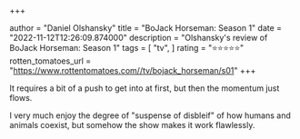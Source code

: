 +++

author = "Daniel Olshansky"
title = "BoJack Horseman: Season 1"
date = "2022-11-12T12:26:09.874000"
description = "Olshansky's review of BoJack Horseman: Season 1"
tags = [
    "tv",
]
rating = "⭐⭐⭐⭐⭐"
rotten_tomatoes_url = "https://www.rottentomatoes.com//tv/bojack_horseman/s01"
+++

It requires a bit of a push to get into at first, but then the momentum just flows.

I very much enjoy the degree of "suspense of disbleif" of how humans and animals coexist, but somehow the show makes it work flawlessly.

